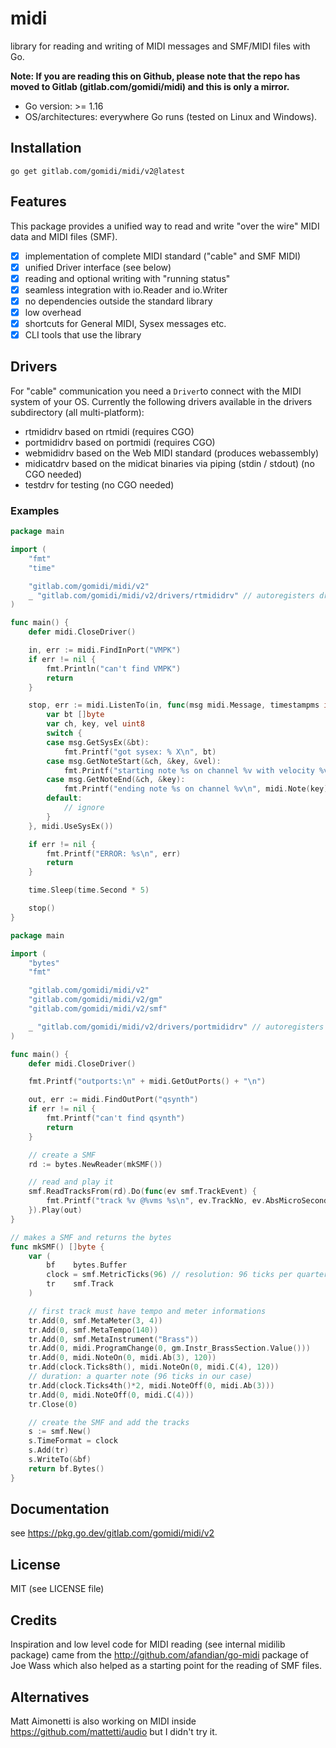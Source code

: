 # midi

library for reading and writing of MIDI messages and SMF/MIDI files with Go.

**Note: If you are reading this on Github, please note that the repo has moved to Gitlab (gitlab.com/gomidi/midi) and this is only a mirror.**

- Go version: >= 1.16
- OS/architectures: everywhere Go runs (tested on Linux and Windows).

## Installation

```
go get gitlab.com/gomidi/midi/v2@latest
```

## Features

This package provides a unified way to read and write "over the wire" MIDI data and MIDI files (SMF).

- [x] implementation of complete MIDI standard ("cable" and SMF MIDI)
- [x] unified Driver interface (see below)
- [x] reading and optional writing with "running status"
- [x] seamless integration with io.Reader and io.Writer
- [x] no dependencies outside the standard library
- [x] low overhead 
- [x] shortcuts for General MIDI, Sysex messages etc.
- [x] CLI tools that use the library

## Drivers

For "cable" communication you need a `Driver`to connect with the MIDI system of your OS.
Currently the following drivers available in the drivers subdirectory (all multi-platform):
- rtmididrv based on rtmidi (requires CGO)
- portmididrv based on portmidi (requires CGO)
- webmididrv based on the Web MIDI standard (produces webassembly)
- midicatdrv based on the midicat binaries via piping (stdin / stdout) (no CGO needed)
- testdrv for testing (no CGO needed)

### Examples

```go
package main

import (
	"fmt"
	"time"

	"gitlab.com/gomidi/midi/v2"
	_ "gitlab.com/gomidi/midi/v2/drivers/rtmididrv" // autoregisters driver
)

func main() {
	defer midi.CloseDriver()

	in, err := midi.FindInPort("VMPK")
	if err != nil {
		fmt.Println("can't find VMPK")
		return
	}

	stop, err := midi.ListenTo(in, func(msg midi.Message, timestampms int32) {
		var bt []byte
		var ch, key, vel uint8
		switch {
		case msg.GetSysEx(&bt):
			fmt.Printf("got sysex: % X\n", bt)
		case msg.GetNoteStart(&ch, &key, &vel):
			fmt.Printf("starting note %s on channel %v with velocity %v\n", midi.Note(key), ch, vel)
		case msg.GetNoteEnd(&ch, &key):
			fmt.Printf("ending note %s on channel %v\n", midi.Note(key), ch)
		default:
			// ignore
		}
	}, midi.UseSysEx())

	if err != nil {
		fmt.Printf("ERROR: %s\n", err)
		return
	}

	time.Sleep(time.Second * 5)

	stop()
}

```

```go
package main

import (
	"bytes"
	"fmt"

	"gitlab.com/gomidi/midi/v2"
	"gitlab.com/gomidi/midi/v2/gm"
	"gitlab.com/gomidi/midi/v2/smf"

	_ "gitlab.com/gomidi/midi/v2/drivers/portmididrv" // autoregisters driver
)

func main() {
	defer midi.CloseDriver()

	fmt.Printf("outports:\n" + midi.GetOutPorts() + "\n")

	out, err := midi.FindOutPort("qsynth")
	if err != nil {
		fmt.Printf("can't find qsynth")
		return
	}

	// create a SMF
	rd := bytes.NewReader(mkSMF())

	// read and play it
	smf.ReadTracksFrom(rd).Do(func(ev smf.TrackEvent) {
		fmt.Printf("track %v @%vms %s\n", ev.TrackNo, ev.AbsMicroSeconds/1000, ev.Message)
	}).Play(out)
}

// makes a SMF and returns the bytes
func mkSMF() []byte {
	var (
		bf    bytes.Buffer
		clock = smf.MetricTicks(96) // resolution: 96 ticks per quarternote 960 is also common
		tr    smf.Track
	)

	// first track must have tempo and meter informations
	tr.Add(0, smf.MetaMeter(3, 4))
	tr.Add(0, smf.MetaTempo(140))
	tr.Add(0, smf.MetaInstrument("Brass"))
	tr.Add(0, midi.ProgramChange(0, gm.Instr_BrassSection.Value()))
	tr.Add(0, midi.NoteOn(0, midi.Ab(3), 120))
	tr.Add(clock.Ticks8th(), midi.NoteOn(0, midi.C(4), 120))
	// duration: a quarter note (96 ticks in our case)
	tr.Add(clock.Ticks4th()*2, midi.NoteOff(0, midi.Ab(3)))
	tr.Add(0, midi.NoteOff(0, midi.C(4)))
	tr.Close(0)

	// create the SMF and add the tracks
	s := smf.New()
	s.TimeFormat = clock
	s.Add(tr)
	s.WriteTo(&bf)
	return bf.Bytes()
}

```




## Documentation

see https://pkg.go.dev/gitlab.com/gomidi/midi/v2

## License

MIT (see LICENSE file) 

## Credits

Inspiration and low level code for MIDI reading (see internal midilib package) came from the http://github.com/afandian/go-midi package of Joe Wass which also helped as a starting point for the reading of SMF files.

## Alternatives

Matt Aimonetti is also working on MIDI inside https://github.com/mattetti/audio but I didn't try it.
